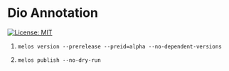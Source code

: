 # Dio Annotation

[![License: MIT][license_badge]][license_link]

1. `melos version --prerelease --preid=alpha --no-dependent-versions`

2. `melos publish --no-dry-run`

[license_badge]: https://img.shields.io/badge/license-MIT-blue.svg
[license_link]: https://opensource.org/licenses/MIT
